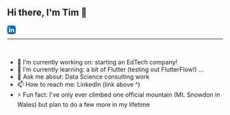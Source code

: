 ## Hi there, I'm Tim 👋

<a href="https://www.linkedin.com/in/tim-stoenner/">
  <img align="left" alt="Tim | LinkedIn" width="20px" src="assets/linkedin.png" />
</a>

<!-- - 🔭 I’m currently working on ...  -->
<br/>

---

<!-- ![Tim's github stats](https://github-readme-stats.vercel.app/api?username=timstoenner&count_private=true&bg_color=45,009,6633ff&title_color=fffefe&text_color=fffefe&icon_color=fffefe&show_icons=true) -->

<br/>

<!-- [![Top Langs](https://github-readme-stats.vercel.app/api/top-langs/?username=timstoenner&count_private=true&hide=jupyter%20notebook,html&layout=compact)](https://github.com/timstoenner/github-readme-stats) -->

- 🔭 I’m currently working on: starting an EdTech company! 
- 🌱 I’m currently learning: a bit of Flutter (testing out FlutterFlow!) ...
- 💬 Ask me about: Data Science consulting work
- 📫 How to reach me: LinkedIn (link above ^)
- ⚡ Fun fact: I've only ever climbed one official mountain (Mt. Snowdon in Wales) but plan to do a few more in my lifetime


<!-- - 👯 I’m looking to collaborate on ...
- 🤔 I’m looking for help with ... -->
